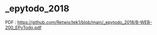 # _epytodo_2018


PDF : https://github.com/Retwix/tek1/blob/main/_epytodo_2018/B-WEB-200_EPyTodo.pdf
